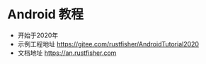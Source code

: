 # Android 教程

- 开始于2020年
- 示例工程地址 https://gitee.com/rustfisher/AndroidTutorial2020
- 文档地址 https://an.rustfisher.com
